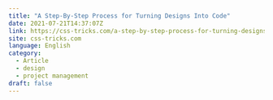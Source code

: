```yaml
---
title: "A Step-By-Step Process for Turning Designs Into Code"
date: 2021-07-21T14:37:07Z
link: https://css-tricks.com/a-step-by-step-process-for-turning-designs-into-code/?utm_medium=RSS&utm_source=news.12bit.vn
site: css-tricks.com
language: English
category:
  - Article
  - design
  - project management
draft: false
---
```

